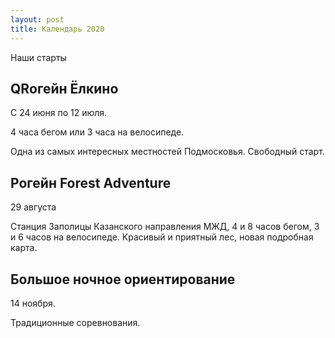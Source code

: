 ```yaml
---
layout: post
title: Календарь 2020
---
```


Наши старты

QRогейн Ёлкино
--------------

С 24 июня по 12 июля.

4 часа бегом или 3 часа на велосипеде.

Одна из самых интересных местностей Подмосковья. Свободный старт.

Рогейн Forest Adventure
-----------------------

29 августа

Станция Заполицы Казанского направления МЖД, 4 и 8 часов бегом, 3 и 6 часов на велосипеде.
Красивый и приятный лес, новая подробная карта.

Большое ночное ориентирование
-----------------------------

14 ноября. 

Традиционные соревнования.

